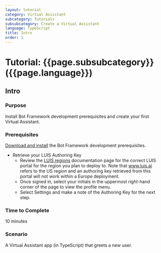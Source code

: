 ```yaml
---
layout: tutorial
category: Virtual Assistant
subcategory: Tutorials
subsubcategory: Create a Virtual Assistant
language: TypeScript
title: Intro
order: 1
---
```


# Tutorial: {{page.subsubcategory}} ({{page.language}})
## Intro

### Purpose

Install Bot Framework development prerequisites and create your first Virtual Assistant.

### Prerequisites

[Download and install](#download-and-install) the Bot Framework development prerequisites.

* Retrieve your LUIS Authoring Key
  - Review the [LUIS regions](https://docs.microsoft.com/en-us/azure/cognitive-services/luis/luis-reference-regions) documentation page for the correct LUIS portal for the region you plan to deploy to. Note that www.luis.ai refers to the US region and an authoring key retrieved from this portal will not work within a Europe deployment. 
  - Once signed in, select your initials in the uppermost right-hand corner of the page to view the profile menu.
  - Select Settings and make a note of the Authoring Key for the next step.

### Time to Complete

10 minutes

### Scenario

A Virtual Assistant app (in TypeScript) that greets a new user.